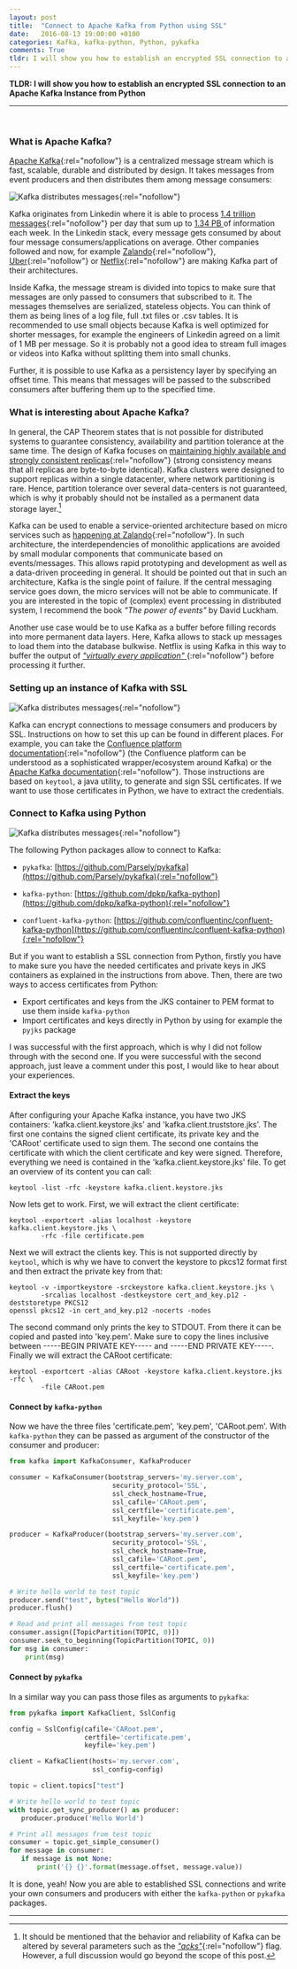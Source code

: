 ```yaml
---
layout: post
title:  "Connect to Apache Kafka from Python using SSL"
date:   2016-08-13 19:00:00 +0100
categories: Kafka, kafka-python, Python, pykafka
comments: True
tldr: I will show you how to establish an encrypted SSL connection to an Apache Kafka Instance from Python.
---
```


__TLDR: I will show you how to establish an encrypted SSL connection to an Apache Kafka Instance from Python__

---
<br>

### What is Apache Kafka?

[Apache Kafka](http://kafka.apache.org){:rel="nofollow"} is a centralized message stream which is fast, scalable, durable and distributed by design. It takes messages from event producers and then distributes them among message consumers:

![Kafka distributes messages](/images/20160803_ssl_kafka_overview.png){:rel="nofollow"}

Kafka originates from Linkedin where it is able to process [1.4 trillion messages](https://engineering.linkedin.com/blog/2016/04/kafka-ecosystem-at-linkedin){:rel="nofollow"} per day that sum up to [1.34 PB ](https://engineering.linkedin.com/apache-kafka/how-we_re-improving-and-advancing-kafka-linkedi) of information each week. In the Linkedin stack, every message gets consumed by about four message consumers/applications on average. Other companies followed and now, for example [Zalando](https://tech.zalando.de/blog/data-integration-in-a-world-of-microservices/){:rel="nofollow"}, [Uber](https://eng.uber.com/tech-stack-part-two/){:rel="nofollow"} or [Netflix](http://techblog.netflix.com/2016/02/evolution-of-netflix-data-pipeline.html){:rel="nofollow"} are making Kafka part of their architectures.

Inside Kafka, the message stream is divided into topics to make sure that messages are only passed to consumers that subscribed to it. The messages themselves are serialized, stateless objects. You can think of them as being lines of a log file, full .txt files or .csv tables. It is recommended to use small objects because Kafka is well optimized for shorter messages, for example the engineers of Linkedin agreed on a limit of 1 MB per message. So it is probably not a good idea to stream full images or videos into Kafka without splitting them into small chunks.

Further, it is possible to use Kafka as a persistency layer by specifying an offset time. This means that messages will be passed to the subscribed consumers  after buffering them up to the specified time.

### What is interesting about Apache Kafka?

In general, the CAP Theorem states that is not possible for distributed systems to guarantee consistency, availability and partition tolerance at the same time. The design of Kafka focuses on [maintaining highly available and strongly consistent replicas](https://engineering.linkedin.com/kafka/intra-cluster-replication-apache-kafka){:rel="nofollow"} (strong consistency means that all replicas are byte-to-byte identical). Kafka clusters were designed to support replicas within a single datacenter, where network partitioning is rare. Hence, partition tolerance over several data-centers is not guaranteed, which is why it probably should not be installed as a permanent data storage layer.[^1]

Kafka can be used to enable a service-oriented architecture based on micro services such as [happening at Zalando](https://tech.zalando.de/blog/data-integration-in-a-world-of-microservices/){:rel="nofollow"}. In such architecture, the interdependencies of monolithic applications are avoided by small modular components that communicate based on events/messages. This allows rapid prototyping and development as well as a data-driven proceeding in general. It should be pointed out that in such an architecture, Kafka is the single point of failure. If the central messaging service goes down, the micro services will not be able to communicate. If you are interested in the topic of (complex) event processing in distributed system, I recommend the book *"The power of events"* by David Luckham.

Another use case would be to use Kafka as a buffer before filling records into more permanent data layers. Here, Kafka allows to stack up messages to load them into the database bulkwise. Netflix is using Kafka in this way to buffer the output of [*"virtually every application"* ](http://techblog.netflix.com/2016/04/kafka-inside-keystone-pipeline.html){:rel="nofollow"} before processing it further.

### Setting up an instance of Kafka with SSL

![Kafka distributes messages](/images/20160803_ssl_kafka_ssl.png){:rel="nofollow"}

Kafka can encrypt connections to message consumers and producers by SSL. Instructions on how to set this up can be found in different places. For example, you can take the [Confluence platform documentation](http://docs.confluent.io/3.0.0/kafka/ssl.html){:rel="nofollow"} (the Confluence platform can be understood as a sophisticated wrapper/ecosystem around Kafka) or the [Apache Kafka documentation](http://kafka.apache.org/documentation.html#security_ssl){:rel="nofollow"}. Those instructions are based on ```keytool```, a java utility, to generate and sign SSL certificates. If we want to use those certificates in Python, we have to extract the credentials.

### Connect to Kafka using Python  

![Kafka distributes messages](/images/20160803_ssl_kafka_Python.png){:rel="nofollow"}

The following Python packages allow to connect to Kafka:

*   ```pykafka```: [https://github.com/Parsely/pykafka](https://github.com/Parsely/pykafka){:rel="nofollow"}

*   ```kafka-python```: [https://github.com/dpkp/kafka-python](https://github.com/dpkp/kafka-python){:rel="nofollow"}

*   ```confluent-kafka-python```: [https://github.com/confluentinc/confluent-kafka-python](https://github.com/confluentinc/confluent-kafka-python){:rel="nofollow"}


But if you want to establish a SSL connection from Python, firstly you have to make sure you have the needed certificates and private keys in JKS containers as explained in the instructions from above.
Then, there are two ways to access certificates from Python:

*    Export certificates and keys from the JKS container to PEM format to use them inside ```kafka-python```
*    Import certificates and keys directly in Python by using for example the ```pyjks``` package

I was successful with the first approach, which is why I did not follow through with the second one. If you were successful with the second approach, just leave a comment under this post, I would like to hear about your experiences.

#### Extract the keys

After configuring your Apache Kafka instance, you have two JKS containers: 'kafka.client.keystore.jks' and 'kafka.client.truststore.jks'. The first one contains the signed client certificate, its private key and the 'CARoot' certificate used to sign them. The second one contains the certificate with which the client certificate and key were signed. Therefore, everything we need is contained in the 'kafka.client.keystore.jks' file. To get an overview of its content you can call:

``` shell
keytool -list -rfc -keystore kafka.client.keystore.jks
```

Now lets get to work. First, we will extract the client certificate:

``` shell
keytool -exportcert -alias localhost -keystore kafka.client.keystore.jks \
        -rfc -file certificate.pem
```

Next we will extract the clients key. This is not supported directly by ```keytool```, which is why we have to convert the keystore to pkcs12 format first and then extract the private key from that:

``` shell
keytool -v -importkeystore -srckeystore kafka.client.keystore.jks \
        -srcalias localhost -destkeystore cert_and_key.p12 -deststoretype PKCS12
openssl pkcs12 -in cert_and_key.p12 -nocerts -nodes
```

The second command only prints the key to STDOUT. From there it can be copied and pasted into 'key.pem'. Make sure to copy the lines inclusive between -----BEGIN PRIVATE KEY----- and -----END PRIVATE KEY-----. Finally we will extract the CARoot certificate:

``` shell
keytool -exportcert -alias CARoot -keystore kafka.client.keystore.jks -rfc \
        -file CARoot.pem
```

#### Connect by ```kafka-python```

Now we have the three files 'certificate.pem', 'key.pem', 'CARoot.pem'.
With ```kafka-python``` they can be passed as argument of the constructor of the consumer and producer:

``` python
from kafka import KafkaConsumer, KafkaProducer

consumer = KafkaConsumer(bootstrap_servers='my.server.com',
                          security_protocol='SSL',
                          ssl_check_hostname=True,
                          ssl_cafile='CARoot.pem',
                          ssl_certfile='certificate.pem',
                          ssl_keyfile='key.pem')

producer = KafkaProducer(bootstrap_servers='my.server.com',
                          security_protocol='SSL',
                          ssl_check_hostname=True,
                          ssl_cafile='CARoot.pem',
                          ssl_certfile='certificate.pem',
                          ssl_keyfile='key.pem')

# Write hello world to test topic
producer.send("test", bytes("Hello World"))
producer.flush()

# Read and print all messages from test topic
consumer.assign([TopicPartition(TOPIC, 0)])
consumer.seek_to_beginning(TopicPartition(TOPIC, 0))
for msg in consumer:
    print(msg)

```

#### Connect by ```pykafka```

In a similar way you can pass those files as arguments to ```pykafka```:


``` python
from pykafka import KafkaClient, SslConfig

config = SslConfig(cafile='CARoot.pem',
                   certfile='certificate.pem',
                   keyfile='key.pem')

client = KafkaClient(hosts='my.server.com',
                     ssl_config=config)

topic = client.topics["test"]

# Write hello world to test topic
with topic.get_sync_producer() as producer:
   producer.produce('Hello World')

# Print all messages from test topic
consumer = topic.get_simple_consumer()
for message in consumer:
   if message is not None:
       print('{} {}'.format(message.offset, message.value))

```

It is done, yeah! Now you are able to established SSL connections and write your own consumers and producers with either the ```kafka-python``` or ```pykafka``` packages.


-----
[^1]: It should be mentioned that the behavior and reliability of Kafka can be altered by several parameters such as the [*"acks"*](https://kafka.apache.org/090/javadoc/index.html?org/apache/kafka/clients/producer/KafkaProducer.html){:rel="nofollow"} flag. However, a full discussion would go beyond the scope of this post.

